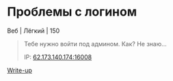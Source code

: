 # Проблемы с логином #
Веб | Лёгкий | 150
> Тебе нужно войти под админом. Как? Не знаю...
>
> IP: [62.173.140.174:16008](http://62.173.140.174:16008)

[Write-up](WRITERUP.md)
